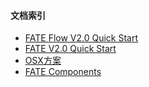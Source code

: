 #### 文档索引
- [FATE Flow V2.0 Quick Start](https://github.com/FederatedAI/FATE-Flow/blob/v2.0.0-beta/doc/quick_start.md)
- [FATE V2.0 Quick Start](./quick_start.md)
- [OSX方案](./osx/osx.md)
- [FATE Components](./components)